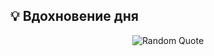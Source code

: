 ## 💡 Вдохновение дня
<p align="center">
  <img src="https://quotes-github-readme.vercel.app/api?type=horizontal&theme=radical" alt="Random Quote" />
</p>
